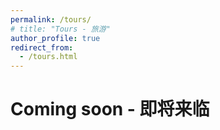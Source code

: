 ```yaml
---
permalink: /tours/
# title: "Tours - 旅游"
author_profile: true
redirect_from: 
  - /tours.html
---
```


# Coming soon - 即将来临

